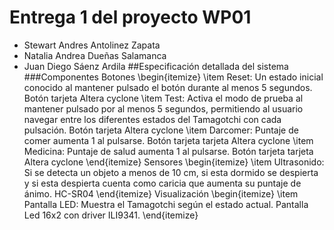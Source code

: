 # Entrega 1 del proyecto WP01
* Stewart Andres Antolinez Zapata
* Natalia Andrea Dueñas Salamanca
* Juan Diego Sáenz Ardila
##Especificación detallada del sistema 
###Componentes
Botones
\begin{itemize}
\item Reset:  Un estado inicial conocido al mantener pulsado el botón durante al menos 5 segundos. Botón tarjeta Altera cyclone
\item	Test: Activa el modo de prueba al mantener pulsado por al menos 5 segundos, permitiendo al usuario navegar entre los diferentes estados del Tamagotchi con cada pulsación. Botón tarjeta Altera cyclone
\item	Darcomer: Puntaje de comer aumenta 1 al pulsarse. Botón tarjeta tarjeta Altera cyclone
\item	Medicina: Puntaje de salud aumenta 1 al pulsarse. Botón tarjeta tarjeta Altera cyclone
\end{itemize}
Sensores
\begin{itemize}
\item Ultrasonido: Si se detecta un objeto a menos de 10 cm, si esta dormido se despierta y si esta despierta cuenta como caricia que aumenta su puntaje de ánimo. HC-SR04
\end{itemize}
Visualización
\begin{itemize}
\item Pantalla LED: Muestra el Tamagotchi según el estado actual. Pantalla Led 16x2 con driver ILI9341.
\end{itemize}

